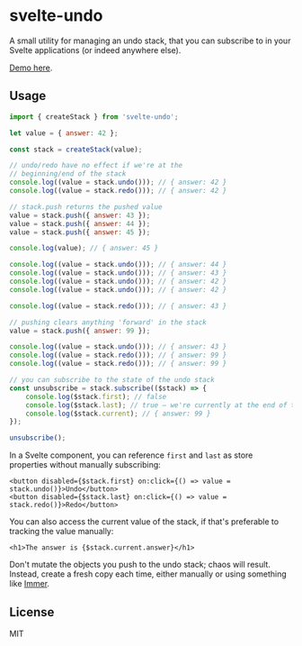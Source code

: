 # svelte-undo

A small utility for managing an undo stack, that you can subscribe to in your Svelte applications (or indeed anywhere else).

[Demo here](https://svelte.dev/repl/5af74b1765414b46927414815a6477d1?version=3.38.3).

## Usage

```js
import { createStack } from 'svelte-undo';

let value = { answer: 42 };

const stack = createStack(value);

// undo/redo have no effect if we're at the
// beginning/end of the stack
console.log((value = stack.undo())); // { answer: 42 }
console.log((value = stack.redo())); // { answer: 42 }

// stack.push returns the pushed value
value = stack.push({ answer: 43 });
value = stack.push({ answer: 44 });
value = stack.push({ answer: 45 });

console.log(value); // { answer: 45 }

console.log((value = stack.undo())); // { answer: 44 }
console.log((value = stack.undo())); // { answer: 43 }
console.log((value = stack.undo())); // { answer: 42 }
console.log((value = stack.undo())); // { answer: 42 }

console.log((value = stack.redo())); // { answer: 43 }

// pushing clears anything 'forward' in the stack
value = stack.push({ answer: 99 });

console.log((value = stack.undo())); // { answer: 43 }
console.log((value = stack.redo())); // { answer: 99 }
console.log((value = stack.redo())); // { answer: 99 }

// you can subscribe to the state of the undo stack
const unsubscribe = stack.subscribe(($stack) => {
	console.log($stack.first); // false
	console.log($stack.last); // true — we're currently at the end of the stack
	console.log($stack.current); // { answer: 99 }
});

unsubscribe();
```

In a Svelte component, you can reference `first` and `last` as store properties without manually subscribing:

```svelte
<button disabled={$stack.first} on:click={() => value = stack.undo()}>Undo</button>
<button disabled={$stack.last} on:click={() => value = stack.redo()}>Redo</button>
```

You can also access the current value of the stack, if that's preferable to tracking the value manually:

```svelte
<h1>The answer is {$stack.current.answer}</h1>
```

Don't mutate the objects you push to the undo stack; chaos will result. Instead, create a fresh copy each time, either manually or using something like [Immer](https://immerjs.github.io/immer/).

## License

MIT
